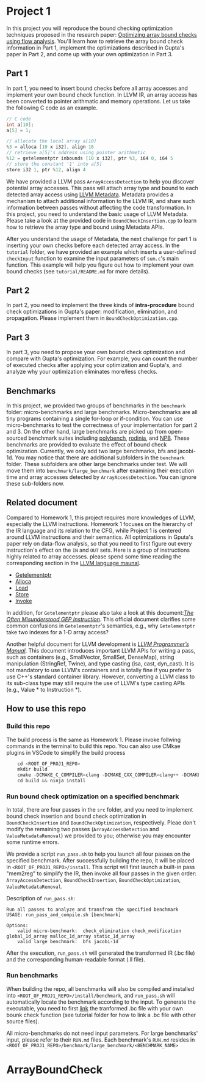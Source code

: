 # Project 1
In this project you will reproduce the bound checking optimization techniques proposed in the research paper: [Optimizing array bound checks using flow analysis](https://github.gatech.edu/CS6241/Project1/blob/main/bound-check-annotated.pdf). You'll learn how to retrieve the array bound check information in Part 1, implement the optimizations described in Gupta's paper in Part 2, and come up with your own optimization in Part 3.

## Part 1
In part 1, you need to insert bound checks before all array accesses and implement your own bound check function.
In LLVM IR, an array access has been converted to pointer arithmatic and memory operations. Let us take the following C code as an example.
```c
// C code
int a[10];
a[5] = 1;

// allocate the local array a[10]
%3 = alloca [10 x i32], align 16
// retrieve a[5]'s address using pointer arithmetic
%12 = getelementptr inbounds [10 x i32], ptr %3, i64 0, i64 5
// store the constant '1' into a[5]
store i32 1, ptr %12, align 4
```
We have provided a LLVM pass `ArrayAccessDetection` to help you discover potential array accesses. This pass will attach array type and bound to each detected array access using [LLVM Metadata](https://llvm.org/docs/LangRef.html#metadata).
Metadata provides a mechanism to attach additional information to the LLVM IR, and share such information between passes without affecting the code transformation. In this project, you need to understand the basic usage of LLVM Metadata. Please take a look at the provided code in `BoundCheckInsertion.cpp` to learn how to retrieve the array type and bound using Metadata APIs.

After you understand the usage of Metadata, the next challenge for part 1 is inserting your own checks before each detected array access. In the `tutorial` folder, we have provided an example which inserts a user-defined `checkInput` function to examine the input parameters of `sum.c`'s main function. This example will help you figure out how to implement your own bound checks (see `tutorial/README.md` for more details).

## Part 2 
In part 2, you need to implement the three kinds of **intra-procedure** bound check optimizations in Gupta's paper: modification, elimination, and propagation. Please implement them in `BoundCheckOptimization.cpp`.

## Part 3
In part 3, you need to propose your own bound check optimization and compare with Gupta's optimization. For example, you can count the number of executed checks after applying your optimization and Gupta's, and analyze why your optimization eliminates more/less checks.

## Benchmarks
In this project, we provided two groups of benchmarks in the `benchmark` folder: micro-benchmarks and large benchmarks. Micro-benchmarks are all tiny programs containing a single for-loop or if-condition. You can use micro-benchmarks to test the correctness of your implementation for part 2 and 3. On the other hand, large benchmarks are picked up from open-sourced benchmark suites including [polybench](https://web.cse.ohio-state.edu/~pouchet.2/software/polybench/), [rodinia](http://lava.cs.virginia.edu/Rodinia/download.htm), and [NPB](https://www.nas.nasa.gov/software/npb.html). These benchmarks are provided to evaluate the effect of bound check optimization. Currently, we only add two large benchmarks, bfs and jacobi-1d. You may notice that there are additional subfolders in the `benchmark` folder. These subfolders are other large benchmarks under test. We will move them into `benchmark/large_benchmark` after examining their execution time and array accesses detected by `ArrayAccessDetection`. You can ignore these sub-folders now.

## Related document
Compared to Homework 1, this project requires more knowledges of LLVM, especially the LLVM instructions. Homework 1 focuses on the hierarchy of the IR language and its relation to the CFG, while Project 1 is centered around LLVM instructions and their semantics. 
All optimizations in Gputa's paper rely on data-flow analysis, so that you need to first figure out every instruction's effect on the `IN` and `OUT` sets. Here is a group of instructions highly related to array accesses. please spend some time reading the corresponding section in the [LLVM language maunal](https://llvm.org/docs/LangRef.html#getelementptr-instruction).
* [Getelementptr](https://llvm.org/docs/LangRef.html#getelementptr-instruction)
* [Alloca](https://llvm.org/docs/LangRef.html#alloca-instruction)
* [Load](https://llvm.org/docs/LangRef.html#load-instruction)
* [Store](https://llvm.org/docs/LangRef.html#store-instruction)
* [Invoke](https://llvm.org/docs/LangRef.html#invoke-instruction)

In addition, for `Getelementptr` please also take a look at this document:[*The Often Misunderstood GEP Instruction*](https://llvm.org/docs/GetElementPtr.html). This official document clarifies some common confusions in `Getelementptr`'s semantics, e.g., why `Getelementptr` take two indexes for a 1-D array access?

Another helpful document for LLVM development is [*LLVM Programmer’s Manual*](https://llvm.org/docs/ProgrammersManual.html). This document introduces important LLVM APIs for writing a pass, such as containers (e.g., SmallVector, SmallSet, DenseMap), string manipulation (StringRef, Twine), and type casting (isa, cast, dyn_cast). It is not mandatory to use LLVM's containers and is totally fine if you prefer to use C++'s standard container library. However, converting a LLVM class to its sub-class type may still require the use of LLVM's type casting APIs (e.g., Value * to Instruction *).

## How to use this repo
### Build this repo
The build process is the same as Homework 1. Please invoke follwing commands in the terminal to build this repo. You can also use CMkae plugins in VSCode to simplify the build process

```c
    cd <ROOT_OF_PROJ1_REPO>
    mkdir build
    cmake -DCMAKE_C_COMPILER=clang -DCMAKE_CXX_COMPILER=clang++ -DCMAKE_INSTALL_PREFIX=./install -DCMAKE_BUILD_TYPE=Debug -B build -S . -G Ninja
    cd build && ninja install
```

### Run bound check optimization on a specified benchmark
In total, there are four passes in the `src` folder, and you need to implement bound check insertion and bound check optimization in  `BoundCheckInsertion` and `BoundCheckOptimization`, respectively. Pleae don't modify the remaining two passes (`ArrayAccessDetection` and `ValueMetadataRemoval`) we provided to you; otherwise you may encounter some runtime errors.

We provide a script `run_pass.sh` to help you launch all four passes on the specified benchmark. After successfully building the repo, it will be placed in `<ROOT_OF_PROJ1_REPO>/install`. This script will first launch a built-in pass "mem2reg" to simplify the IR, then invoke all four passes in the given order: `ArrayAccessDetection`, `BoundCheckInsertion`, `BoundCheckOptimization`, `ValueMetadataRemoval`.

Description of `run_pass.sh`:
```
Run all passes to analyze and transfrom the specified benchmark
USAGE: run_pass_and_compile.sh [benchmark]

Options:
    valid micro-benchmark:  check_elimination check_modification global_1d_array malloc_1d_array static_1d_array
    valid large benchmark:  bfs jacobi-1d

```

After the execution, `run_pass.sh` will generated the transformed IR (.bc file) and the corresponding human-readable format (.ll file).

### Run benchmarks
When building the repo, all benchmarks will also be compiled and installed into `<ROOT_OF_PROJ1_REPO>/install/benchmark`, and `run_pass.sh` will automatically locate the benchmark according to the input. 
To generate the executable, you need to first [link](https://en.wikipedia.org/wiki/Linker_(computing)) the tranformed .bc file with your own bounk check function (see tutorial folder for how to link a .bc file with other source files). 

All micro-benchmarks do not need input parameters. For large benchmarks' input, please refer to their `RUN.md` files. Each benchmark's `RUN.md` resides in `<ROOT_OF_PROJ1_REPO>/benchmark/large_benchmark/<BENCHMARK_NAME>`
# ArrayBoundCheck
